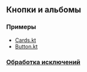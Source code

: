 ## Кнопки и альбомы

### Примеры
- [Cards.kt](../examples/src/main/kotlin/com/github/examples/Cards.kt)
- [Button.kt](../examples/src/main/kotlin/com/github/examples/Button.kt)

### [Обработка исключений](Обработка_исключений.md)